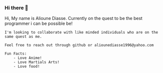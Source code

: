 ### Hi there 👋

<!--
**Alioune96/Alioune96** is a ✨ _special_ ✨ repository because its `README.md` (this file) appears on your GitHub profile.

Here are some ideas to get you started:

- 🔭 I’m currently working on ...
- 🌱 I’m currently learning ...
- 👯 I’m looking to collaborate on ...
- 🤔 I’m looking for help with ...
- 💬 Ask me about ...
- 📫 How to reach me: ...
- 😄 Pronouns: ...
- ⚡ Fun fact: ...
-->

Hi, My name is Alioune Diasse. Currently on the quest to be the best programmer i can be possible be!
    
    I'm looking to collaborate with like minded individuals who are on the same quest as me.
    
    Feel free to reach out through github or aliounediasse1996@yahoo.com

    Fun Facts:
        - Love Anime!
        - Love Martials Arts!
        - Love food! 

